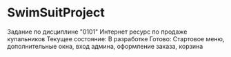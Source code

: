 # SwimSuitProject
Задание по дисциплине "0101" Интернет ресурс по продаже купальников
Текущее состояние: В разработке
Готово: Стартовое меню, дополнительные окна, вход админа, оформление заказа, корзина
